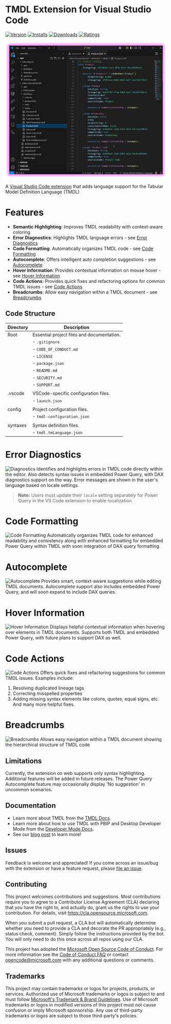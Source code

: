 # TMDL Extension for Visual Studio Code
[![Version](https://img.shields.io/visual-studio-marketplace/v/analysis-services.TMDL)](https://marketplace.visualstudio.com/items?itemName=analysis-services.TMDL)
[![Installs](https://img.shields.io/visual-studio-marketplace/i/analysis-services.TMDL)](https://marketplace.visualstudio.com/items?itemName=analysis-services.TMDL)
[![Downloads](https://img.shields.io/visual-studio-marketplace/d/analysis-services.TMDL)](https://marketplace.visualstudio.com/items?itemName=analysis-services.TMDL)
[![Ratings](https://img.shields.io/visual-studio-marketplace/r/analysis-services.TMDL)](https://marketplace.visualstudio.com/items?itemName=analysis-services.TMDL)

![TMDL Extension for Visual Studio Code](./images/TMDLExtensionforVisualStudioCode.png "TMDL Extension for Visual Studio Code")

A [Visual Studio Code extension](https://marketplace.visualstudio.com/items?itemName=analysis-services.TMDL) that adds language support for the Tabular Model Definition Language (TMDL)

# Features

- **Semantic Highlighting**: Improves TMDL readability with context-aware coloring  
- **Error Diagnostics**: Highlights TMDL language errors - see [Error Diagnostics](#error-diagnostics)
- **Code Formatting**: Automatically organizes TMDL code - see [Code Formatting](#code-formatting)
- **Autocomplete**: Offers intelligent auto completion suggestions - see [Autocomplete](#autocomplete)
- **Hover Information**: Provides contextual information on mouse hover - see [Hover Information](#hover-information)
- **Code Actions**: Provides quick fixes and refactoring options for common TMDL issues - see [Code Actions](#code-actions)
- **Breadcrumbs**: Allow easy navigation within a TMDL document - see [Breadcrumbs](#breadcrumbs)

## Code Structure

| Directory           | Description                                         |
|---------------------|-----------------------------------------------------|
| Root                | Essential project files and documentation.         |
|                     | - `.gitignore`                                      |
|                     | - `CODE_OF_CONDUCT.md`                             |
|                     | - `LICENSE`                                         |
|                     | - `package.json`                                    |
|                     | - `README.md`                                       |
|                     | - `SECURITY.md`                                     |
|                     | - `SUPPORT.md`                                      |
|                     |
| .vscode             | VSCode-specific configuration files.                |
|                     | - `launch.json`                                     |
|                     |
| config              | Project configuration files.                        |
|                     | - `tmdl-configuration.json`                         |
|                     |
| syntaxes            | Syntax definition files.                            |
|                     | - `tmdl.tmLanguage.json`                            |

# Error Diagnostics
![Diagnostics](./images/Diagnostics.gif)
Identifies and highlights errors in TMDL code directly within the editor.
Also detects syntax issues in embedded Power Query, with DAX diagnostics support on the way.
Error messages are shown in the user's language based on locale settings.

> **Note:** Users must update their `locale` setting separately for Power Query in the VS Code extension to enable localization.

# Code Formatting
![Code Formatting](./images/Codeformatting.gif)
Automatically organizes TMDL code for enhanced readability and consistency along with enhanced formatting for embedded Power Query within TMDL with soon integration of DAX query formatting.
# Autocomplete
![Autocomplete](./images/Autocomplete.gif)
Provides smart, context-aware suggestions while editing TMDL documents.
Autocomplete support also includes embedded Power Query, and will soon expand to include DAX queries.
# Hover Information
![Hover Information](./images/HoverProvider.gif)
Displays helpful contextual information when hovering over elements in TMDL documents.
Supports both TMDL and embedded Power Query, with future plans to support DAX as well.
# Code Actions
![Code Actions](./images/CodeActions.gif)
Offers quick fixes and refactoring suggestions for common TMDL issues. Examples include:
  1. Resolving duplicated lineage tags
  2. Correcting misspelled properties
  3. Adding missing syntax elements like colons, quotes, equal signs, etc.
And many more helpful fixes.
# Breadcrumbs
![Breadcrumbs](./images/Breadcrumbs.gif)
Allows easy navigation within a TMDL document showing the hierarchical structure of TMDL code

## Limitations

Currently, the extension on web supports only syntax highlighting. Additional features will be added in future releases.
The Power Query Autocomplete feature may occasionally display 'No suggestion' in uncommon scenarios.

## Documentation

* Learn more about TMDL from the [TMDL Docs](https://go.microsoft.com/fwlink/?linkid=2295924).
* Learn more about how to use TMDL with PBIP and Desktop Developer Mode from the [Developer Mode Docs](https://go.microsoft.com/fwlink/?linkid=2296020). 
* See our [blog post](https://go.microsoft.com/fwlink/?linkid=2296022) to learn more!

## Issues

Feedback is welcome and appreciated! If you come across an issue/bug with the extension or have a feature request, please [file an issue](https://github.com/microsoft/vscode-tmdl/issues). 

## Contributing

This project welcomes contributions and suggestions.  Most contributions require you to agree to a
Contributor License Agreement (CLA) declaring that you have the right to, and actually do, grant us
the rights to use your contribution. For details, visit https://cla.opensource.microsoft.com.

When you submit a pull request, a CLA bot will automatically determine whether you need to provide
a CLA and decorate the PR appropriately (e.g., status check, comment). Simply follow the instructions
provided by the bot. You will only need to do this once across all repos using our CLA.

This project has adopted the [Microsoft Open Source Code of Conduct](https://opensource.microsoft.com/codeofconduct/).
For more information see the [Code of Conduct FAQ](https://opensource.microsoft.com/codeofconduct/faq/) or
contact [opencode@microsoft.com](mailto:opencode@microsoft.com) with any additional questions or comments.

## Trademarks

This project may contain trademarks or logos for projects, products, or services. Authorized use of Microsoft 
trademarks or logos is subject to and must follow 
[Microsoft's Trademark & Brand Guidelines](https://www.microsoft.com/en-us/legal/intellectualproperty/trademarks/usage/general).
Use of Microsoft trademarks or logos in modified versions of this project must not cause confusion or imply Microsoft sponsorship.
Any use of third-party trademarks or logos are subject to those third-party's policies.
